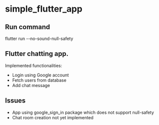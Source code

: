 # simple_flutter_app

## Run command
flutter run --no-sound-null-safety

## Flutter chatting app.
Implemented functionalities:
- Login using Google account
- Fetch users from database
- Add chat message

## Issues
- App using google_sign_in package which does not support null-safety
- Chat room creation not yet implemented

